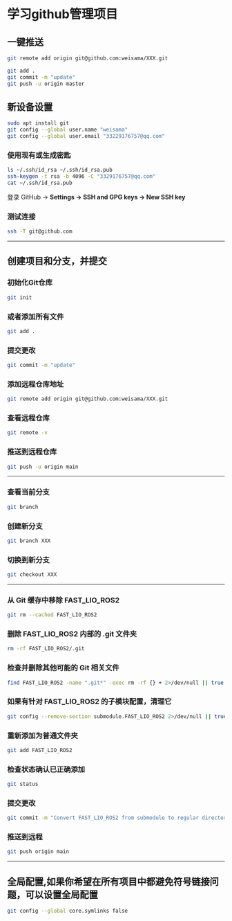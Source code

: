 # 学习github管理项目

## 一键推送
```bash
git remote add origin git@github.com:weisama/XXX.git
```

```bash
git add .
git commit -m "update"
git push -u origin master
```



## 新设备设置
```bash
sudo apt install git
git config --global user.name "weisama"
git config --global user.email "33229176757@qq.com"
```

### 使用现有或生成密匙
```bash
ls ~/.ssh/id_rsa ~/.ssh/id_rsa.pub
ssh-keygen -t rsa -b 4096 -C "3329176757@qq.com"
cat ~/.ssh/id_rsa.pub
```

登录 GitHub → **Settings → SSH and GPG keys → New SSH key**

### 测试连接
```bash
ssh -T git@github.com
```

---

## 创建项目和分支，并提交

### 初始化Git仓库
```bash
git init
```

### 或者添加所有文件
```bash
git add .
```

### 提交更改
```bash
git commit -m "update"
```

### 添加远程仓库地址
```bash
git remote add origin git@github.com:weisama/XXX.git
```

### 查看远程仓库
```bash
git remote -v
```

### 推送到远程仓库
```bash
git push -u origin main
```

---

### 查看当前分支
```bash
git branch
```

### 创建新分支
```bash
git branch XXX
```

### 切换到新分支
```bash
git checkout XXX
```

---

### 从 Git 缓存中移除 FAST_LIO_ROS2
```bash
git rm --cached FAST_LIO_ROS2
```

### 删除 FAST_LIO_ROS2 内部的 .git 文件夹
```bash
rm -rf FAST_LIO_ROS2/.git
```

### 检查并删除其他可能的 Git 相关文件
```bash
find FAST_LIO_ROS2 -name ".git*" -exec rm -rf {} + 2>/dev/null || true
```

### 如果有针对 FAST_LIO_ROS2 的子模块配置，清理它
```bash
git config --remove-section submodule.FAST_LIO_ROS2 2>/dev/null || true
```

### 重新添加为普通文件夹
```bash
git add FAST_LIO_ROS2
```

### 检查状态确认已正确添加
```bash
git status
```

### 提交更改
```bash
git commit -m "Convert FAST_LIO_ROS2 from submodule to regular directory"
```

### 推送到远程
```bash
git push origin main
```

---

## 全局配置,如果你希望在所有项目中都避免符号链接问题，可以设置全局配置

```bash
git config --global core.symlinks false
```
